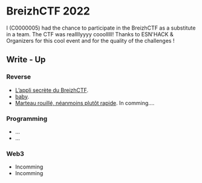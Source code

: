 # BreizhCTF 2022

I (C0000005) had the chance to participate in the BreizhCTF as a substitute in a team.
The CTF was reallllyyyy cooolllll! Thanks to ESN'HACK & Organizers for this cool event and for the quality of the challenges ! 

## Write - Up 

### Reverse


* [L’appli secrète du BreizhCTF](./Reverse/SecretApp/solution.md).
* [baby](./Reverse/baby/solution.md).
* [Marteau rouillé, néanmoins plutôt rapide](). In comming....

### Programming

* ...
* ...

### Web3

* Incomming
* Incomming
